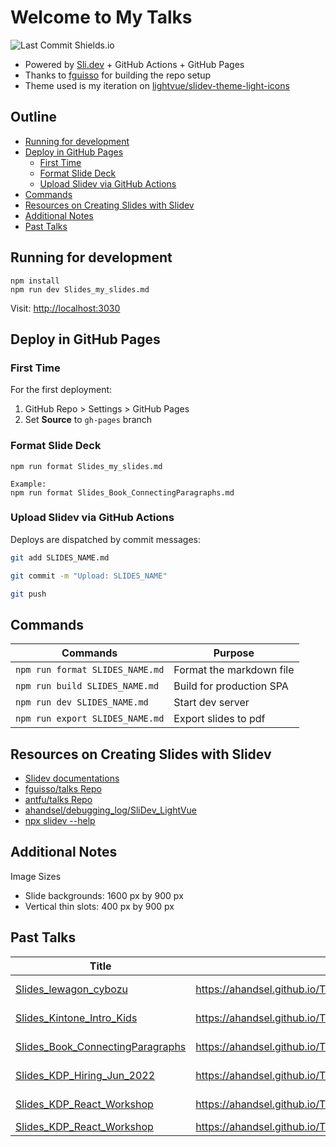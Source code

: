 # Welcome to My Talks

![Last Commit Shields.io](https://img.shields.io/github/last-commit/ahandsel/talks?style=for-the-badge)

* Powered by [Sli.dev](https://sli.dev) + GitHub Actions + GitHub Pages
* Thanks to [fguisso](https://github.com/fguisso/talks) for building the repo setup
* Theme used is my iteration on [lightvue/slidev-theme-light-icons](https://github.com/lightvue/slidev-theme-light-icons)

## Outline <!-- omit in toc -->

* [Running for development](#running-for-development)
* [Deploy in GitHub Pages](#deploy-in-github-pages)
  * [First Time](#first-time)
  * [Format Slide Deck](#format-slide-deck)
  * [Upload Slidev via GitHub Actions](#upload-slidev-via-github-actions)
* [Commands](#commands)
* [Resources on Creating Slides with Slidev](#resources-on-creating-slides-with-slidev)
* [Additional Notes](#additional-notes)
* [Past Talks](#past-talks)

## Running for development

```shell
npm install
npm run dev Slides_my_slides.md
```

Visit: <http://localhost:3030>

## Deploy in GitHub Pages

### First Time

For the first deployment:

  1. GitHub Repo > Settings > GitHub Pages
  2. Set **Source** to `gh-pages` branch

### Format Slide Deck

```shell
npm run format Slides_my_slides.md

Example:
npm run format Slides_Book_ConnectingParagraphs.md
```

### Upload Slidev via GitHub Actions
Deploys are dispatched by commit messages:

```bash
git add SLIDES_NAME.md

git commit -m "Upload: SLIDES_NAME"

git push
```


## Commands

| Commands                        | Purpose                  |
| ------------------------------- | ------------------------ |
| `npm run format SLIDES_NAME.md` | Format the markdown file |
| `npm run build SLIDES_NAME.md`  | Build for production SPA |
| `npm run dev SLIDES_NAME.md`    | Start dev server         |
| `npm run export SLIDES_NAME.md` | Export slides to pdf     |

## Resources on Creating Slides with Slidev

* [Slidev documentations](https://sli.dev/)
* [fguisso/talks Repo](https://github.com/fguisso/talks)
* [antfu/talks Repo](https://github.com/antfu/talks)
* [ahandsel/debugging_log/SliDev_LightVue](https://github.com/ahandsel/debugging_log/tree/master/SliDev_LightVue)
* [npx slidev --help](https://github.com/ahandsel/debugging_log/blob/master/SliDev_LightVue/SliDev_Basic/SliDev_Help.md#npx-slidev---help)

## Additional Notes

Image Sizes

* Slide backgrounds: 1600 px by 900 px
* Vertical thin slots: 400 px by 900 px

## Past Talks

| Title                                                                   | Slides Link                                                          | Status |
| ----------------------------------------------------------------------- | -------------------------------------------------------------------- | ------ |
| [Slides_lewagon_cybozu](Slides_lewagon_cybozu.md)                       | <https://ahandsel.github.io/Talks/Slides_lewagon_cybozu/>            | Done ✅ |
| [Slides_Kintone_Intro_Kids](Slides_Kintone_Intro_Kids.md)               | <https://ahandsel.github.io/Talks/Slides_Kintone_Intro_Kids/>        | Done ✅ |
| [Slides_Book_ConnectingParagraphs](Slides_Book_ConnectingParagraphs.md) | <https://ahandsel.github.io/Talks/Slides_Book_ConnectingParagraphs/> | Done ✅ |
| [Slides_KDP_Hiring_Jun_2022](Slides_KDP_Hiring_Jun_2022.md)             | <https://ahandsel.github.io/Talks/Slides_KDP_Hiring_Jun_2022/>       | Done ✅ |
| [Slides_KDP_React_Workshop](Slides_KDP_React_Workshop.md)               | <https://ahandsel.github.io/Talks/Slides_KDP_React_Workshop/>        | Done ✅ |
| [Slides_KDP_React_Workshop](Slides_KDP_React_Workshop.md) | <https://ahandsel.github.io/Talks/Slides_KDP_React_Workshop/> |
